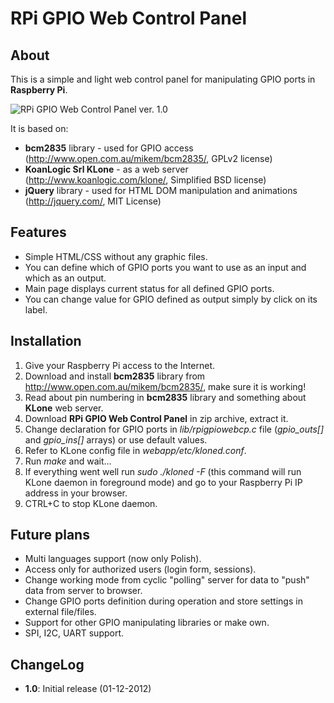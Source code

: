 RPi GPIO Web Control Panel
==========================

About
-----

This is a simple and light web control panel for manipulating GPIO ports in **Raspberry Pi**.

![RPi GPIO Web Control Panel ver. 1.0](http://www.tech-blog.pl/wordpress/wp-content/uploads/2012/12/rpigpiowebcp_v1sm.jpg)

It is based on:

- **bcm2835** library - used for GPIO access (http://www.open.com.au/mikem/bcm2835/, GPLv2 license)
- **KoanLogic Srl KLone** - as a web server (http://www.koanlogic.com/klone/, Simplified BSD license)
- **jQuery** library - used for HTML DOM manipulation and animations (http://jquery.com/, MIT License)

Features
--------

- Simple HTML/CSS without any graphic files.
- You can define which of GPIO ports you want to use as an input and which as an output.
- Main page displays current status for all defined GPIO ports.
- You can change value for GPIO defined as output simply by click on its label.

Installation
------------

1. Give your Raspberry Pi access to the Internet.
2. Download and install **bcm2835** library from http://www.open.com.au/mikem/bcm2835/, make sure it is working!
3. Read about pin numbering in **bcm2835** library and something about **KLone** web server.
4. Download **RPi GPIO Web Control Panel** in zip archive, extract it.
5. Change declaration for GPIO ports in *lib/rpigpiowebcp.c* file (*gpio_outs[]* and *gpio_ins[]* arrays) or use default values.
6. Refer to KLone config file in *webapp/etc/kloned.conf*.
7. Run *make* and wait...
8. If everything went well run *sudo ./kloned -F* (this command will run KLone daemon in foreground mode) and go to your Raspberry Pi IP address in your browser.
9. CTRL+C to stop KLone daemon.

Future plans
------------

- Multi languages support (now only Polish).
- Access only for authorized users (login form, sessions).
- Change working mode from cyclic "polling" server for data to "push" data from server to browser.
- Change GPIO ports definition during operation and store settings in external file/files.
- Support for other GPIO manipulating libraries or make own.
- SPI, I2C, UART support.

ChangeLog
---------

- **1.0**: Initial release (01-12-2012)